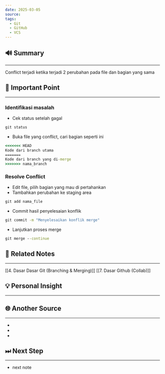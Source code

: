 ```yaml
---
date: 2025-03-05
source: 
tags:
  - Git
  - GitHub
  - VCS
---
```

## 🔊 Summary
---
Conflict terjadi ketika terjadi 2 perubahan pada file dan bagian yang sama

## 📝 Important Point
---
### Identifikasi masalah
- Cek status setelah gagal
```cmd
git status
```
- Buka file yang conflict, cari bagian seperti ini
```cmd
<<<<<<< HEAD
Kode dari branch utama
=======
Kode dari branch yang di-merge
>>>>>>> nama_branch
```
### Resolve Conflict
- Edit file, pilih bagian yang mau di pertahankan
- Tambahkan perubahan ke staging area
```cmd
git add nama_file
```
- Commit hasil penyelesaian konflik
```cmd
git commit -m "Menyelesaikan konflik merge"
```
- Lanjutkan proses merge
```cmd 
git merge --continue
```

## 📎 Related Notes
---
[[4. Dasar Dasar Git (Branching & Merging)]]
[[7. Dasar Github (Collab)]] 

## 💡 Personal Insight
---

## 🌐 Another Source
---
- 
- 
- 
## ⏭ Next Step
---
- next note